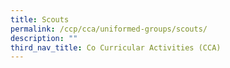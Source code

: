 ```yaml
---
title: Scouts
permalink: /ccp/cca/uniformed-groups/scouts/
description: ""
third_nav_title: Co Curricular Activities (CCA)
---
```

